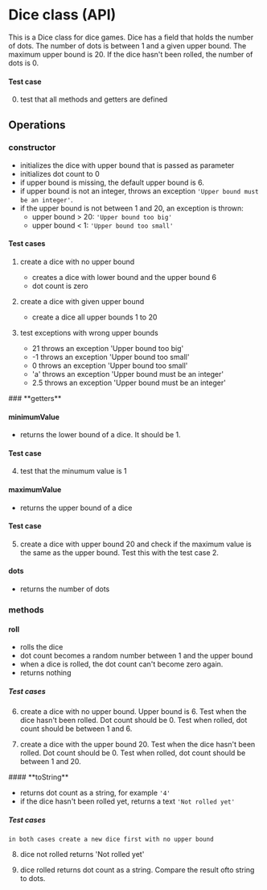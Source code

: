 # Dice class (API)

This is a Dice class for dice games. Dice has a field that holds the number of dots. The number of dots is between 1 and a given upper bound. The maximum upper bound is 20. If the dice hasn't been rolled, the number of dots is 0.

#### Test case

0. test that all methods and getters are defined

## Operations

### **constructor**

-   initializes the dice with upper bound that is passed as parameter
-   initializes dot count to 0
-   if upper bound is missing, the default upper bound is 6.
-   if upper bound is not an integer, throws an exception `'Upper bound must be an integer'`.
-   if the upper bound is not between 1 and 20, an exception is thrown:
    -   upper bound > 20: `'Upper bound too big'`
    -   upper bound < 1: `'Upper bound too small'`

#### Test cases

1.  create a dice with no upper bound

    -   creates a dice with lower bound and the upper bound 6
    -   dot count is zero

2.  create a dice with given upper bound

    -   create a dice all upper bounds 1 to 20

3.  test exceptions with wrong upper bounds
    -   21 throws an exception 'Upper bound too big'
    -   -1 throws an exception 'Upper bound too small'
    -   0 throws an exception 'Upper bound too small'
    -   'a' throws an exception 'Upper bound must be an integer'
    -   2.5 throws an exception 'Upper bound must be an integer'

<div style="page-break-after:always;"></div>
### **getters**

#### **minimumValue**

-   returns the lower bound of a dice. It should be 1.

#### Test case

4. test that the minumum value is 1

#### **maximumValue**

-   returns the upper bound of a dice

#### Test case

5. create a dice with upper bound 20 and check if the maximum value is the same as the upper bound. Test this with the test case 2.

#### **dots**

-   returns the number of dots

### **methods**

#### **roll**

-   rolls the dice
-   dot count becomes a random number between 1 and the upper bound
-   when a dice is rolled, the dot count can't become zero again.
-   returns nothing

##### Test cases

6. create a dice with no upper bound. Upper bound is 6.
   Test when the dice hasn't been rolled. Dot count should be 0.
   Test when rolled, dot count should be between 1 and 6.

7. create a dice with the upper bound 20.
   Test when the dice hasn't been rolled. Dot count should be 0.
   Test when rolled, dot count should be between 1 and 20.

<div style="page-break-after:always;"></div>
#### **toString**

-   returns dot count as a string, for example `'4'`
-   if the dice hasn't been rolled yet, returns a text `'Not rolled yet'`

##### Test cases

    in both cases create a new dice first with no upper bound

8. dice not rolled returns 'Not rolled yet'

9. dice rolled returns dot count as a string. Compare the result ofto string to dots.
